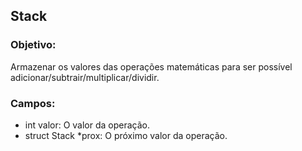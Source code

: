 ## Stack

### Objetivo: 

Armazenar os valores das operações matemáticas para ser possível adicionar/subtrair/multiplicar/dividir.

### Campos:

- int valor: O valor da operação.
- struct Stack *prox: O próximo valor da operação.
